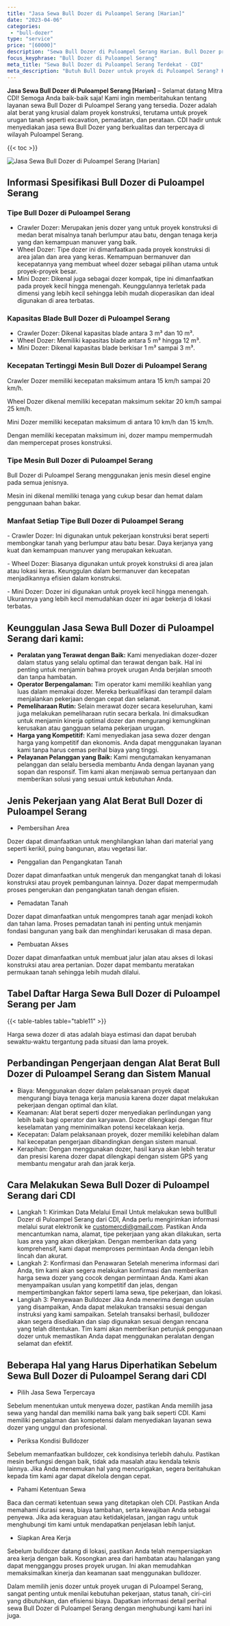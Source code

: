 ```yaml
---
title: "Jasa Sewa Bull Dozer di Puloampel Serang [Harian]"
date: "2023-04-06"
categories:
 - "bull-dozer"
type: "service"
price: "[60000]"
description: "Sewa Bull Dozer di Puloampel Serang Harian. Bull Dozer profesional untuk kebutuhan proyek konstruksi dengan performa maksimal. Hubungi kami untuk informasi lebih detail."
focus_keyphrase: "Bull Dozer di Puloampel Serang"
meta_title: "Sewa Bull Dozer di Puloampel Serang Terdekat - CDI"
meta_description: "Butuh Bull Dozer untuk proyek di Puloampel Serang? Kami adalah solusi tepat dengan harga kompetitif. Segera hubungi kami."
---
```


**Jasa Sewa Bull Dozer di Puloampel Serang [Harian]** – Selamat datang Mitra CDI! Semoga Anda baik-baik saja! Kami ingin memberitahukan tentang layanan sewa Bull Dozer di Puloampel Serang yang tersedia. Dozer adalah alat berat yang krusial dalam proyek konstruksi, terutama untuk proyek urugan tanah seperti excavation, pemadatan, dan perataan. CDI hadir untuk menyediakan jasa sewa Bull Dozer yang berkualitas dan terpercaya di wilayah Puloampel Serang.

{{< toc >}}

![Jasa Sewa Bull Dozer di Puloampel Serang [Harian]](/images/bull-dozer/bull-dozer-26.jpg)

## Informasi Spesifikasi Bull Dozer di Puloampel Serang

### Tipe Bull Dozer di Puloampel Serang

*   Crawler Dozer: Merupakan jenis dozer yang untuk proyek konstruksi di medan berat misalnya tanah berlumpur atau batu, dengan tenaga kerja yang dan kemampuan manuver yang baik.
*   Wheel Dozer: Tipe dozer ini dimanfaatkan pada proyek konstruksi di area jalan dan area yang keras. Kemampuan bermanuver dan kecepatannya yang membuat wheel dozer sebagai pilihan utama untuk proyek-proyek besar.
*   Mini Dozer: Dikenal juga sebagai dozer kompak, tipe ini dimanfaatkan pada proyek kecil hingga menengah. Keunggulannya terletak pada dimensi yang lebih kecil sehingga lebih mudah dioperasikan dan ideal digunakan di area terbatas.

### Kapasitas Blade Bull Dozer di Puloampel Serang

*   Crawler Dozer: Dikenal kapasitas blade antara 3 m³ dan 10 m³.
*   Wheel Dozer: Memiliki kapasitas blade antara 5 m³ hingga 12 m³.
*   Mini Dozer: Dikenal kapasitas blade berkisar 1 m³ sampai 3 m³.

### Kecepatan Tertinggi Mesin Bull Dozer di Puloampel Serang

Crawler Dozer memiliki kecepatan maksimum antara 15 km/h sampai 20 km/h.

Wheel Dozer dikenal memiliki kecepatan maksimum sekitar 20 km/h sampai 25 km/h.

Mini Dozer memiliki kecepatan maksimum di antara 10 km/h dan 15 km/h.

Dengan memiliki kecepatan maksimum ini, dozer mampu mempermudah dan mempercepat proses konstruksi.

### Tipe Mesin Bull Dozer di Puloampel Serang

Bull Dozer di Puloampel Serang menggunakan jenis mesin diesel engine pada semua jenisnya.

Mesin ini dikenal memiliki tenaga yang cukup besar dan hemat dalam penggunaan bahan bakar.

### Manfaat Setiap Tipe Bull Dozer di Puloampel Serang

\- Crawler Dozer: Ini digunakan untuk pekerjaan konstruksi berat seperti membongkar tanah yang berlumpur atau batu besar. Daya kerjanya yang kuat dan kemampuan manuver yang merupakan kekuatan.

\- Wheel Dozer: Biasanya digunakan untuk proyek konstruksi di area jalan atau lokasi keras. Keunggulan dalam bermanuver dan kecepatan menjadikannya efisien dalam konstruksi.

\- Mini Dozer: Dozer ini digunakan untuk proyek kecil hingga menengah. Ukurannya yang lebih kecil memudahkan dozer ini agar bekerja di lokasi terbatas.

## Keunggulan Jasa Sewa Bull Dozer di Puloampel Serang dari kami:

*   **Peralatan yang Terawat dengan Baik:** Kami menyediakan dozer-dozer dalam status yang selalu optimal dan terawat dengan baik. Hal ini penting untuk menjamin bahwa proyek urugan Anda berjalan smooth dan tanpa hambatan.
*   **Operator Berpengalaman:** Tim operator kami memiliki keahlian yang luas dalam memakai dozer. Mereka berkualifikasi dan terampil dalam menjalankan pekerjaan dengan cepat dan selamat.
*   **Pemeliharaan Rutin:** Selain merawat dozer secara keseluruhan, kami juga melakukan pemeliharaan rutin secara berkala. Ini dimaksudkan untuk menjamin kinerja optimal dozer dan mengurangi kemungkinan kerusakan atau gangguan selama pekerjaan urugan.
*   **Harga yang Kompetitif:** Kami menyediakan jasa sewa dozer dengan harga yang kompetitif dan ekonomis. Anda dapat menggunakan layanan kami tanpa harus cemas perihal biaya yang tinggi.
*   **Pelayanan Pelanggan yang Baik:** Kami mengutamakan kenyamanan pelanggan dan selalu bersedia membantu Anda dengan layanan yang sopan dan responsif. Tim kami akan menjawab semua pertanyaan dan memberikan solusi yang sesuai untuk kebutuhan Anda.

## Jenis Pekerjaan yang Alat Berat Bull Dozer di Puloampel Serang

*   Pembersihan Area

Dozer dapat dimanfaatkan untuk menghilangkan lahan dari material yang seperti kerikil, puing bangunan, atau vegetasi liar.
*   Penggalian dan Pengangkatan Tanah

Dozer dapat dimanfaatkan untuk mengeruk dan mengangkat tanah di lokasi konstruksi atau proyek pembangunan lainnya. Dozer dapat mempermudah proses pengerukan dan pengangkatan tanah dengan efisien.
*   Pemadatan Tanah

Dozer dapat dimanfaatkan untuk mengompres tanah agar menjadi kokoh dan tahan lama. Proses pemadatan tanah ini penting untuk menjamin fondasi bangunan yang baik dan menghindari kerusakan di masa depan.
*   Pembuatan Akses

Dozer dapat dimanfaatkan untuk membuat jalur jalan atau akses di lokasi konstruksi atau area pertanian. Dozer dapat membantu meratakan permukaan tanah sehingga lebih mudah dilalui.

## Tabel Daftar Harga Sewa Bull Dozer di Puloampel Serang per Jam

{{< table-tables table="table11" >}}

Harga sewa dozer di atas adalah biaya estimasi dan dapat berubah sewaktu-waktu tergantung pada situasi dan lama proyek.

## Perbandingan Pengerjaan dengan Alat Berat Bull Dozer di Puloampel Serang dan Sistem Manual

*   Biaya: Menggunakan dozer dalam pelaksanaan proyek dapat mengurangi biaya tenaga kerja manusia karena dozer dapat melakukan pekerjaan dengan optimal dan kilat.
*   Keamanan: Alat berat seperti dozer menyediakan perlindungan yang lebih baik bagi operator dan karyawan. Dozer dilengkapi dengan fitur keselamatan yang meminimalkan potensi kecelakaan kerja.
*   Kecepatan: Dalam pelaksanaan proyek, dozer memiliki kelebihan dalam hal kecepatan pengerjaan dibandingkan dengan sistem manual.
*   Kerapihan: Dengan menggunakan dozer, hasil karya akan lebih teratur dan presisi karena dozer dapat dilengkapi dengan sistem GPS yang membantu mengatur arah dan jarak kerja.

## Cara Melakukan Sewa Bull Dozer di Puloampel Serang dari CDI

*   Langkah 1: Kirimkan Data Melalui Email
Untuk melakukan sewa bullBull Dozer di Puloampel Serang dari CDI, Anda perlu mengirimkan informasi melalui surat elektronik ke customercdi@gmail.com. Pastikan Anda mencantumkan nama, alamat, tipe pekerjaan yang akan dilakukan, serta luas area yang akan dikerjakan. Dengan memberikan data yang komprehensif, kami dapat memproses permintaan Anda dengan lebih lincah dan akurat.
*   Langkah 2: Konfirmasi dan Penawaran
Setelah menerima informasi dari Anda, tim kami akan segera melakukan konfirmasi dan memberikan harga sewa dozer yang cocok dengan permintaan Anda. Kami akan menyampaikan usulan yang kompetitif dan jelas, dengan mempertimbangkan faktor seperti lama sewa, tipe pekerjaan, dan lokasi.
*   Langkah 3: Penyewaan Bulldozer
Jika Anda menerima dengan usulan yang disampaikan, Anda dapat melakukan transaksi sesuai dengan instruksi yang kami sampaikan. Setelah transaksi berhasil, bulldozer akan segera disediakan dan siap digunakan sesuai dengan rencana yang telah ditentukan. Tim kami akan memberikan petunjuk penggunaan dozer untuk memastikan Anda dapat menggunakan peralatan dengan selamat dan efektif.

## Beberapa Hal yang Harus Diperhatikan Sebelum Sewa Bull Dozer di Puloampel Serang dari CDI

*   Pilih Jasa Sewa Terpercaya

Sebelum menentukan untuk menyewa dozer, pastikan Anda memilih jasa sewa yang handal dan memiliki nama baik yang baik seperti CDI. Kami memiliki pengalaman dan kompetensi dalam menyediakan layanan sewa dozer yang unggul dan profesional.
*   Periksa Kondisi Bulldozer

Sebelum memanfaatkan bulldozer, cek kondisinya terlebih dahulu. Pastikan mesin berfungsi dengan baik, tidak ada masalah atau kendala teknis lainnya. Jika Anda menemukan hal yang mencurigakan, segera beritahukan kepada tim kami agar dapat dikelola dengan cepat.
*   Pahami Ketentuan Sewa

Baca dan cermati ketentuan sewa yang ditetapkan oleh CDI. Pastikan Anda memahami durasi sewa, biaya tambahan, serta kewajiban Anda sebagai penyewa. Jika ada keraguan atau ketidakjelasan, jangan ragu untuk menghubungi tim kami untuk mendapatkan penjelasan lebih lanjut.
*   Siapkan Area Kerja

Sebelum bulldozer datang di lokasi, pastikan Anda telah mempersiapkan area kerja dengan baik. Kosongkan area dari hambatan atau halangan yang dapat mengganggu proses proyek urugan. Ini akan memudahkan memaksimalkan kinerja dan keamanan saat menggunakan bulldozer.

Dalam memilih jenis dozer untuk proyek urugan di Puloampel Serang, sangat penting untuk menilai kebutuhan pekerjaan, status tanah, ciri-ciri yang dibutuhkan, dan efisiensi biaya. Dapatkan informasi detail perihal sewa Bull Dozer di Puloampel Serang dengan menghubungi kami hari ini juga.